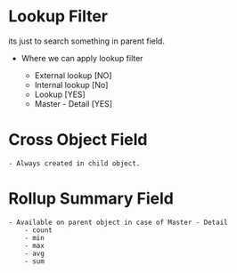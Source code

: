 
# Lookup Filter
its just to search something in parent field.

- Where we can apply lookup filter

    - External lookup [NO]
    - Internal lookup [No]
    - Lookup [YES]
    - Master - Detail [YES]

# Cross Object Field

    - Always created in child object.


# Rollup Summary Field

    - Available on parent object in case of Master - Detail 
        - count
        - min
        - max
        - avg
        - sum